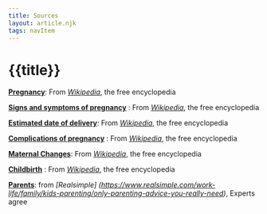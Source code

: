 ```yaml
---
title: Sources
layout: article.njk
tags: navItem
---
```

# {{title}}
 **[Pregnancy](/expecting/one/)**: From  *[Wikipedia](https://en.wikipedia.org/wiki/Pregnancy)*, the free encyclopedia

**[Signs and symptoms of pregnancy](/expecting/two/)** : From  *[Wikipedia](https://en.wikipedia.org/wiki/Signs_and_symptoms_of_pregnancy)*, the free encyclopedia

 **[Estimated date of delivery](/expecting/three/)**: From  *[Wikipedia](https://en.wikipedia.org/wiki/Estimated_date_of_delivery)*, the free encyclopedia

**[Complications of pregnancy](/expecting/four/)**  : From  *[Wikipedia](https://en.wikipedia.org/wiki/Complications_of_pregnancy)*, the free encyclopedia

 **[Maternal Changes](/expecting/five/)**: From  *[Wikipedia](https://en.wikipedia.org/wiki/Maternal_physiological_changes_in_pregnancy)*, the free encyclopedia

**[Childbirth](/expecting/six/)** : From  *[Wikipedia](https://en.wikipedia.org/wiki/Childbirth)*, the free encyclopedia

**[Parents](/Parenthood/Parentone)**: from *[Realsimple]
(https://www.realsimple.com/work-life/family/kids-parenting/only-parenting-advice-you-really-need)*, Experts agree

